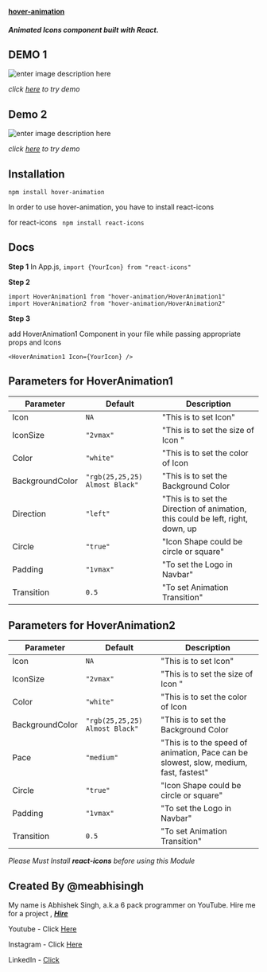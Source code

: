 ﻿**[hover-animation](https://github.com/meabhisingh/hover-animation)**

##### Animated Icons component built with React.

## DEMO 1

![enter image description here](https://i.ibb.co/tZ8TNzX/direction.gif)

_click [here](https://codesandbox.io/s/hover-animation-ls2ij?file=/src/App.js) to try demo_

## Demo 2

![enter image description here](https://i.ibb.co/xM67PS4/hover.gif)

_click [here](https://codesandbox.io/s/hover-animation-ls2ij?file=/src/App.js) to try demo_

## Installation

    npm install hover-animation

In order to use hover-animation, you have to install react-icons

for react-icons ` npm install react-icons`

## Docs

**Step 1**
In App.js,
`import {YourIcon} from "react-icons"`

**Step 2**

    import HoverAnimation1 from "hover-animation/HoverAnimation1"
    import HoverAnimation2 from "hover-animation/HoverAnimation2"

**Step 3**

add HoverAnimation1 Component in your file while passing appropriate props and Icons

    <HoverAnimation1 Icon={YourIcon} />

## Parameters for HoverAnimation1

| Parameter       | Default                        | Description                                                                     |
| --------------- | ------------------------------ | ------------------------------------------------------------------------------- |
| Icon            | `NA`                           | "This is to set Icon"                                                           |
| IconSize        | `"2vmax"`                      | "This is to set the size of Icon "                                              |
| Color           | `"white"`                      | "This is to set the color of Icon                                               |
| BackgroundColor | `"rgb(25,25,25) Almost Black"` | "This is to set the Background Color                                            |
| Direction       | `"left"`                       | "This is to set the Direction of animation, this could be left, right, down, up |
| Circle          | `"true"`                       | "Icon Shape could be circle or square"                                          |
| Padding         | `"1vmax"`                      | "To set the Logo in Navbar"                                                     |
| Transition      | `0.5`                          | "To set Animation Transition"                                                   |

## Parameters for HoverAnimation2

| Parameter       | Default                        | Description                                                                           |
| --------------- | ------------------------------ | ------------------------------------------------------------------------------------- |
| Icon            | `NA`                           | "This is to set Icon"                                                                 |
| IconSize        | `"2vmax"`                      | "This is to set the size of Icon "                                                    |
| Color           | `"white"`                      | "This is to set the color of Icon                                                     |
| BackgroundColor | `"rgb(25,25,25) Almost Black"` | "This is to set the Background Color                                                  |
| Pace            | `"medium"`                     | "This is to the speed of animation, Pace can be slowest, slow, medium, fast, fastest" |
| Circle          | `"true"`                       | "Icon Shape could be circle or square"                                                |
| Padding         | `"1vmax"`                      | "To set the Logo in Navbar"                                                           |
| Transition      | `0.5`                          | "To set Animation Transition"                                                         |

_Please Must Install **react-icons** before using this Module_

## Created By @meabhisingh

My name is Abhishek Singh, a.k.a 6 pack programmer on YouTube.
Hire me for a project , **_[Hire](https://www.fiverr.com/tripleayt)_**

Youtube - Click [Here](http://youtube.com/c/6packprogrammer)

Instagram - Click [Here](http://instagram.com/meabhisingh)

LinkedIn - [Click](https://www.linkedin.com/in/meabhisingh/)
